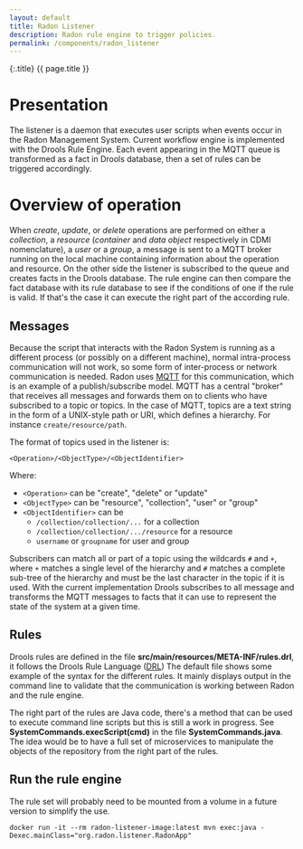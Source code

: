 ```yaml
---
layout: default
title: Radon Listener
description: Radon rule engine to trigger policies.
permalink: /components/radon_listener
---
```


{:.title}
{{ page.title }}


# Presentation

The listener is a daemon that executes user scripts when events occur in the 
Radon Management System. Current workflow engine is implemented with the Drools 
Rule Engine. Each event appearing in the MQTT queue is transformed as a fact in
Drools database, then a set of rules can be triggered accordingly.


# Overview of operation

When *create*, *update*, or *delete* operations are performed on either a
*collection*,  a *resource* (*container* and *data object* respectively in CDMI
nomenclature), a *user* or a *group*, a message is sent to a MQTT broker running
on the local machine containing information about the operation and resource.
On the other side the listener is subscribed to the queue and creates facts in
the Drools database. The rule engine can then compare the fact database with its
rule database to see if the conditions of one if the rule is valid. If that's the
case it can execute the right part of the according rule.

## Messages

Because the script that interacts with the Radon System is running as a
different process (or possibly on a different machine), normal intra-process
communication will not work, so some form of inter-process or network
communication is needed. Radon uses [MQTT](http://mqtt.org/) for this
communication, which is an example of a publish/subscribe model. MQTT has a
central "broker" that receives all messages and forwards them on to clients who
have subscribed to a topic or topics. In the case of MQTT, topics are a text
string in the form of a UNIX-style path or URI, which defines a hierarchy.
For instance `create/resource/path`.

The format of topics used in the listener is:

`<Operation>/<ObjectType>/<ObjectIdentifier>`

Where:
  * `<Operation>` can be "create", "delete" or "update"
  * `<ObjectType>` can be "resource", "collection", "user" or "group"
  * `<ObjectIdentifier>` can be
    * `/collection/collection/...` for a collection
    * `/collection/collection/.../resource` for a resource
    * `username` or `groupname` for user and group

Subscribers can match all or part of a topic using the wildcards `#` and `+`,
where `+` matches a single level of the hierarchy and `#` matches a complete
sub-tree of the hierarchy and must be the last character in the topic if it is
used. With the current implementation Drools subscribes to all message and 
transforms the MQTT messages to facts that it can use to represent the state of 
the system at a given time.


## Rules

Drools rules are defined in the file **src/main/resources/META-INF/rules.drl**, it 
follows the Drools Rule Language ([DRL](https://docs.jboss.org/drools/release/5.2.0.Final/drools-expert-docs/html/ch05.html))
The default file shows some example of the syntax for the different rules. It
mainly displays output in the command line to validate that the communication
is working between Radon and the rule engine.

The right part of the rules are Java code, there's a method that can be used
to execute command line scripts but this is still a work in progress.
See **SystemCommands.execScript(cmd)** in the file **SystemCommands.java**. The idea
would be to have a full set of microservices to manipulate the objects of the
repository from the right part of the rules.


## Run the rule engine

The rule set will probably need to be mounted from a volume in a future
version to simplify the use.

```shell
docker run -it --rm radon-listener-image:latest mvn exec:java -Dexec.mainClass="org.radon.listener.RadonApp"
```



